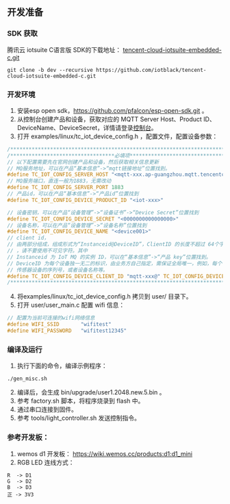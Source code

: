 ##  开发准备

### SDK 获取

腾讯云 iotsuite C语言版 SDK的下载地址： [tencent-cloud-iotsuite-embedded-c.git](https://github.com/tencentyun/tencent-cloud-iotsuite-embedded-c.git)

```shell
git clone -b dev --recursive https://github.com/iotblack/tencent-cloud-iotsuite-embedded-c.git
```


### 开发环境

1. 安装esp open sdk，https://github.com/pfalcon/esp-open-sdk.git 。
2. 从控制台创建产品和设备，获取对应的 MQTT Server Host、Product ID、DeviceName、DeviceSecret，详情请登录[控制台](https://console.qcloud.com/iotsuite/product)。
3. 打开 examples/linux/tc_iot_device_config.h ，配置文件，配置设备参数：
```c
/************************************************************************/
/**********************************必填项********************************/
// 以下配置需要先在官网创建产品和设备，然后获取相关信息更新
// MQ服务地址，可以在产品“基本信息”->“mqtt链接地址”位置找到。
#define TC_IOT_CONFIG_SERVER_HOST "<mqtt-xxx.ap-guangzhou.mqtt.tencentcloudmq.com>"
// MQ服务端口，直连一般为1883，无需改动
#define TC_IOT_CONFIG_SERVER_PORT 1883
// 产品id，可以在产品“基本信息”->“产品id”位置找到
#define TC_IOT_CONFIG_DEVICE_PRODUCT_ID "<iot-xxx>"

// 设备密钥，可以在产品“设备管理”->“设备证书”->“Device Secret”位置找到
#define TC_IOT_CONFIG_DEVICE_SECRET "<0000000000000000>"
// 设备名称，可以在产品“设备管理”->“设备名称”位置找到
#define TC_IOT_CONFIG_DEVICE_NAME "<device001>"
// client id，
// 由两部分组成，组成形式为“Instanceid@DeviceID”，ClientID 的长度不超过 64个字符
// ，请不要使用不可见字符。其中
// Instanceid 为 IoT MQ 的实例 ID，可以在“基本信息”->“产品 key”位置找到。
// DeviceID 为每个设备独一无二的标识，由业务方自己指定，需保证全局唯一，例如，每个
// 传感器设备的序列号，或者设备名称等。
#define TC_IOT_CONFIG_DEVICE_CLIENT_ID "mqtt-xxx@" TC_IOT_CONFIG_DEVICE_NAME
/************************************************************************/
```
4. 将examples/linux/tc_iot_device_config.h 拷贝到 user/ 目录下。
5. 打开 user/user_main.c 配置 wifi 信息：

```c
// 配置为当前可连接的wifi网络信息
#define WIFI_SSID       "wifitest"
#define WIFI_PASSWORD   "wifitest12345"
```


### 编译及运行
1. 执行下面的命令，编译示例程序：

```shell
./gen_misc.sh
```

2. 编译后，会生成 bin/upgrade/user1.2048.new.5.bin 。
3. 参考 factory.sh 脚本，将程序烧录到 flash 中。
4. 通过串口连接到固件。
5. 参考 tools/light_controller.sh 发送控制指令。


### 参考开发板：
1. wemos d1 开发板： https://wiki.wemos.cc/products:d1:d1_mini
2. RGB LED 连线方式：
```shell
R  -> D1
G  -> D2
B  -> D3
正 -> 3V3
```



